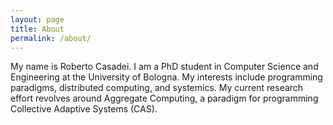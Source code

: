 ```yaml
---
layout: page
title: About
permalink: /about/
---
```


My name is Roberto Casadei.
I am a PhD student in Computer Science and Engineering at the University of Bologna.
My interests include programming paradigms, distributed computing, and systemics.
My current research effort revolves around Aggregate Computing, a paradigm for programming Collective Adaptive Systems (CAS).